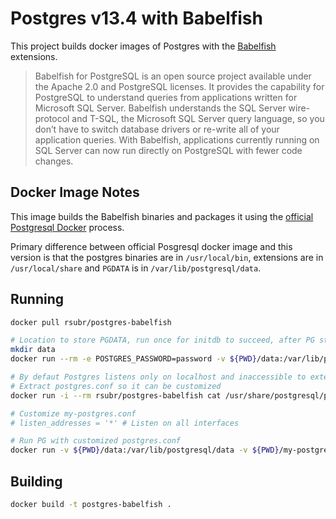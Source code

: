 # Postgres v13.4 with Babelfish

This project builds docker images of Postgres with the [Babelfish](https://babelfishpg.org/) extensions.

> Babelfish for PostgreSQL is an open source project available under the Apache 2.0 and PostgreSQL licenses. It provides the capability for PostgreSQL to understand queries from applications written for Microsoft SQL Server. Babelfish understands the SQL Server wire-protocol and T-SQL, the Microsoft SQL Server query language, so you don’t have to switch database drivers or re-write all of your application queries. With Babelfish, applications currently running on SQL Server can now run directly on PostgreSQL with fewer code changes.

## Docker Image Notes

This image builds the Babelfish binaries and packages it using the [official Postgresql Docker](https://hub.docker.com/_/postgres) process.

Primary difference between official Posgresql docker image and this version is that the postgres binaries are in `/usr/local/bin`, extensions are in `/usr/local/share` and `PGDATA` is in `/var/lib/postgresql/data`.

## Running

```bash
docker pull rsubr/postgres-babelfish

# Location to store PGDATA, run once for initdb to succeed, after PG start up press Ctrl+C and exit
mkdir data
docker run --rm -e POSTGRES_PASSWORD=password -v ${PWD}/data:/var/lib/postgresql/data rsubr/postgres-babelfish

# By defaut Postgres listens only on localhost and inaccessible to external hosts
# Extract postgres.conf so it can be customized
docker run -i --rm rsubr/postgres-babelfish cat /usr/share/postgresql/postgresql.conf.sample > my-postgres.conf

# Customize my-postgres.conf
# listen_addresses = '*' # Listen on all interfaces

# Run PG with customized postgres.conf
docker run -v ${PWD}/data:/var/lib/postgresql/data -v ${PWD}/my-postgres.conf:/var/lib/postgresql/data/postgresql.conf rsubr/postgres-babelfish
```

## Building

```bash
docker build -t postgres-babelfish .
```
